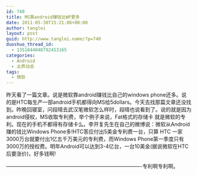 ```yaml
---
id: 740
title: MS靠android赚钱比WP更多
date: 2011-05-30T15:21:06+00:00
author: tanglei
layout: post
guid: http://www.tanglei.name/?p=740
duoshuo_thread_id:
  - 1351844048792453165
categories:
  - Android
  - 业界动态
tags:
  - 微软
---
```

昨天看了一篇文章。说是微软靠android赚钱比自己的windows phone还多。说的是HTC每生产一部android手机都得向MS给5dollars。今天去找那篇文章还没找到。昨晚回寝室，问段晴去武汉笔微软怎么样时，段晴也说看到了。说的就是因为android侵权，MS收取专利费，举个例子来说，Fat格式的存储卡 就是微软的专利。现在的手机不都得有存储卡么。李开复先生在自己的微博说：微软从Android赚的钱比Windows Phone多!HTC答应付出5美金专利费一台，只算 HTC 一家3000万台就要付出1亿五千万美元的专利费，而Windows Phone第一季度只有3000万的授权费。明年Android可以达到3-4亿台，一台10美金(据说微软在HTC后要涨价)，好多钱啊!
  
&#8212;&#8212;&#8212;&#8212;&#8212;&#8212;&#8212;&#8212;&#8212;&#8212;&#8212;&#8212;&#8212;&#8212;&#8212;&#8212;&#8212;&#8212;&#8212;&#8212;&#8212;&#8212;&#8212;&#8212;&#8212;&#8212;-专利啊专利啊。
